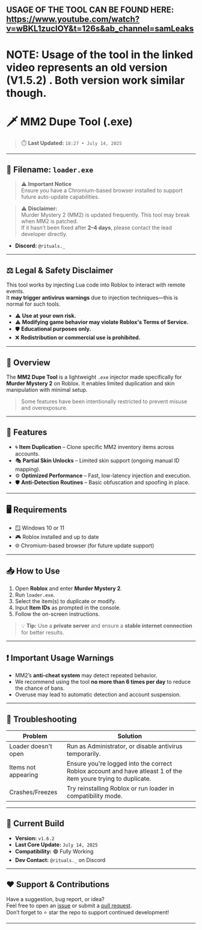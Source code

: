 ## USAGE OF THE TOOL CAN BE FOUND HERE: https://www.youtube.com/watch?v=wBKL1zucIOY&t=126s&ab_channel=samLeaks
# NOTE: Usage of the tool in the linked video represents an old version (**V1.5.2**) . Both version work similar though.

# 🗡️ MM2 Dupe Tool (.exe)

> ⏱️ **Last Updated:** `18:27 • July 14, 2025`

---

## 📂 Filename: `loader.exe`

> ⚠️ **Important Notice**  
Ensure you have a Chromium-based browser installed to support future auto-update capabilities.

> ⚠️ **Disclaimer:**  
Murder Mystery 2 (MM2) is updated frequently. This tool may break when MM2 is patched.  
If it hasn’t been fixed after **2–4 days**, please contact the lead developer directly.  
- **Discord:** `@rituals._`  

---

## ⚖️ Legal & Safety Disclaimer

This tool works by injecting Lua code into Roblox to interact with remote events.  
It **may trigger antivirus warnings** due to injection techniques—this is normal for such tools.

- ⚠️ **Use at your own risk.**
- ⚠️ **Modifying game behavior may violate Roblox's Terms of Service.**
- 🛡️ **Educational purposes only.**
- ❌ **Redistribution or commercial use is prohibited.**

---

## 📌 Overview

The **MM2 Dupe Tool** is a lightweight `.exe` injector made specifically for **Murder Mystery 2** on Roblox. It enables limited duplication and skin manipulation with minimal setup.

> Some features have been intentionally restricted to prevent misuse and overexposure.

---

## 🔧 Features

- 🌀 **Item Duplication** – Clone specific MM2 inventory items across accounts.  
- 🎭 **Partial Skin Unlocks** – Limited skin support (ongoing manual ID mapping).  
- ⚙️ **Optimized Performance** – Fast, low-latency injection and execution.  
- 🛡️ **Anti-Detection Routines** – Basic obfuscation and spoofing in place.

---

## 🖥️ Requirements

- 🪟 Windows 10 or 11  
- 🎮 Roblox installed and up to date  
- 🌐 Chromium-based browser (for future update support)

---

## 📥 How to Use

1. Open **Roblox** and enter **Murder Mystery 2**.
2. Run `loader.exe`.
3. Select the item(s) to duplicate or modify.
4. Input **Item IDs** as prompted in the console.
5. Follow the on-screen instructions.

> 💡 **Tip:** Use a **private server** and ensure a **stable internet connection** for better results.

---

## ❗ Important Usage Warnings

- MM2’s **anti-cheat system** may detect repeated behavior.
- We recommend using the tool **no more than 6 times per day** to reduce the chance of bans.
- Overuse may lead to automatic detection and account suspension.

---

## 🔧 Troubleshooting

| Problem                | Solution                                                               |
|------------------------|------------------------------------------------------------------------|
| Loader doesn't open    | Run as Administrator, or disable antivirus temporarily.               |
| Items not appearing    | Ensure you're logged into the correct Roblox account and have atleast 1 of the item youre trying to duplicate.                 |
| Crashes/Freezes        | Try reinstalling Roblox or run loader in compatibility mode.          |

---

## 📌 Current Build

- **Version:** `v1.6.2`  
- **Last Core Update:** `July 14, 2025`  
- **Compatibility:** 🟢 Fully Working  
- **Dev Contact:** `@rituals._` on Discord  

---

## ❤️ Support & Contributions

Have a suggestion, bug report, or idea?  
Feel free to open an [issue](#) or submit a [pull request](#).  
Don’t forget to ⭐ star the repo to support continued development!

---


